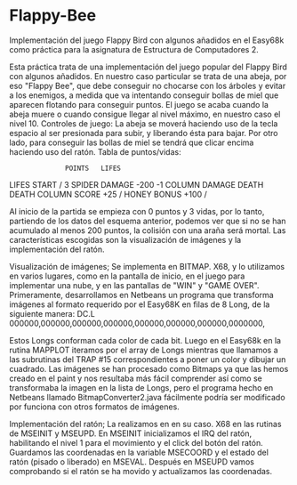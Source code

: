 # Flappy-Bee
Implementación del juego Flappy Bird con algunos añadidos en el Easy68k como práctica para la asignatura de Estructura de Computadores 2.

Esta práctica trata de una implementación del juego popular del Flappy Bird con algunos añadidos. En nuestro caso particular se trata de una abeja, por eso "Flappy Bee", que debe conseguir no chocarse con los árboles y evitar a los enemigos, a medida que va intentando conseguir bollas de miel que aparecen flotando para conseguir puntos. El juego se acaba cuando la abeja muere o cuando consigue llegar al nivel máximo, en nuestro caso el nivel 10. Controles de juego: La abeja se moverá haciendo uso de la tecla espacio al ser presionada para subir, y liberando ésta para bajar. Por otro lado, para conseguir las bollas de miel se tendrá que clicar encima haciendo uso del ratón. 
Tabla de puntos/vidas:

                  POINTS   LIFES 
LIFES START         /        3
SPIDER DAMAGE     -200      -1
COLUMN DAMAGE     DEATH    DEATH
COLUMN SCORE       +25       /
HONEY BONUS        +100      /

Al inicio de la partida se empieza con 0 puntos y 3 vidas, por lo tanto, partiendo de los datos del esquema anterior, podemos ver que si no se han acumulado al menos 200 puntos, la colisión con una araña será mortal. 
Las características escogidas son la visualización de imágenes y la implementación del ratón.

Visualización de imágenes; Se implementa en BITMAP. X68, y lo utilizamos en varios lugares, como en la pantalla de inicio, en el juego 
para implementar una nube, y en las pantallas de "WIN" y "GAME OVER". 
Primeramente, desarrollamos en Netbeans un programa que transforma imágenes al formato requerido por el Easy68K en filas de 8 Long, de la 
siguiente manera: DC.L $000000,$000000,$000000,$000000,$000000,$000000,$000000,$0000000,

Estos Longs conforman cada color de cada bit. Luego en el Easy68k en la rutina MAPPLOT iteramos por el array de Longs mientras que 
llamamos a las subrutinas del TRAP #15 correspondientes a poner un color y dibujar un cuadrado. Las imágenes se han procesado como 
Bitmaps ya que las hemos creado en el paint y nos resultaba más fácil comprender así como se transformaba la imagen en la lista de Longs, 
pero el programa hecho en Netbeans llamado BitmapConverter2.java fácilmente podría ser modificado por funciona con otros formatos de 
imágenes.

Implementación del ratón; La realizamos en en su caso. X68 en las rutinas de MSEINIT y MSEUPD. En MSEINIT inicializamos el IRQ del ratón, 
habilitando el nivel 1 para el movimiento y el click del botón del ratón. Guardamos las coordenadas en la variable MSECOORD y el estado 
del ratón (pisado o liberado) en MSEVAL. Después en MSEUPD vamos comprobando si el ratón se ha movido y actualizamos las coordenadas.
